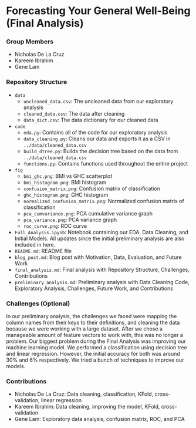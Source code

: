 # Forecasting Your General Well-Being (Final Analysis)

### Group Members
- Nicholas De La Cruz
- Kareem Ibrahim
- Gene Lam

### Repository Structure
- `data`
  - `uncleaned_data.csv`: The uncleaned data from our exploratory analysis
  - `cleaned_data.csv`: The data after cleaning
  - `data_dict.csv`: The data dictionary for our cleaned data
- `code`
  - `eda.py`: Contains all of the code for our exploratory analysis
  - `data_cleaning.py`: Cleans our data and exports it as a CSV in `../data/cleaned_data.csv`
  - `build_dtree.py`: Builds the decision tree based on the data from `../data/cleaned_data.csv`
  - `functions.py`: Contains functions used throughout the entire project
- `fig`
  - `bmi_ghc.png`: BMI vs GHC scatterplot
  - `bmi_histogram.png`: BMI histogram
  - `confusion_matrix.png`: Confusion matrix of classification
  - `ghc_histogram.png`: GHC histogram
  - `normalized_confusion_matrix.png`: Normalized confusion matrix of classification
  - `pca_cumvariance.png`: PCA cumulative variance graph
  - `pca_variance.png`: PCA variance graph
  - `roc_curve.png`: ROC curve 
- `Full_Analysis.ipynb`: Notebook containing our EDA, Data Cleaning, and Initial Models. All updates since the initial preliminary analysis are also included in here.
- `README.md`: README file
- `blog_post.md`: Blog post with Motivation, Data, Evaluation, and Future Work
- `final_analysis.md`: Final analysis with Repository Structure, Challenges, Contributions
- `preliminary_analysis.md`: Preliminary analysis with Data Cleaning Code, Exploratory Analysis, Challenges, Future Work, and Contributions

### Challenges (Optional)
In our preliminary analysis, the challenges we faced were mapping the column names from their keys to their definitions, and cleaning the data because we were working with a large dataset. After we chose a manageable amount of feature vectors to work with, this was no longer a problem. Our biggest problem during the Final Analysis was improving our machine learning model. We performed a classification using decision tree and linear regression. However, the initial accuracy for both was around 30% and 6% respectively. We tried a bunch of techniques to improve our models.

### Contributions
- Nicholas De La Cruz: Data cleaning, classification, KFold, cross-validation, linear regression
- Kareem Ibrahim: Data cleaning, improving the model, KFold, cross-validation
- Gene Lam: Exploratory data analysis, confusion matrix, ROC, and PCA
